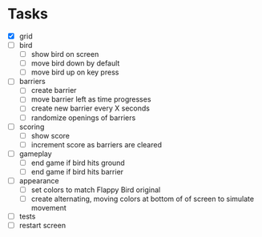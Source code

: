 # Tasks

- [x] grid
- [ ] bird
  - [ ] show bird on screen
  - [ ] move bird down by default
  - [ ] move bird up on key press
- [ ] barriers
  - [ ] create barrier
  - [ ] move barrier left as time progresses
  - [ ] create new barrier every X seconds
  - [ ] randomize openings of barriers
- [ ] scoring
  - [ ] show score
  - [ ] increment score as barriers are cleared
- [ ] gameplay
  - [ ] end game if bird hits ground 
  - [ ] end game if bird hits barrier
- [ ] appearance
  - [ ] set colors to match Flappy Bird original
  - [ ] create alternating, moving colors at bottom of of screen to simulate movement 
- [ ] tests
- [ ] restart screen
